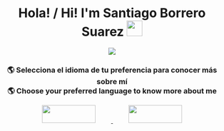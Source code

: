 <h1 align="center"><b>Hola! / Hi! I'm Santiago Borrero Suarez</b>  <img src="https://media.giphy.com/media/hvRJCLFzcasrR4ia7z/giphy.gif" width="35"></h1>

<p align="center">
  <a href="https://github.com/SantiagoBoS">
    <img src="https://readme-typing-svg.herokuapp.com?font=Time+New+Roman&color=%2300e6e6&size=25&center=true&vCenter=true&width=700&height=100&lines=Ingeniero+de+Sistemas;Systems+Engineer;Desarrollador+de+Software;Software+Developer;Frontend+Developer;Frontend+Developer+(EN)" />
  </a>
</p>

<h3 align="center">
  🌎 Selecciona el idioma de tu preferencia para conocer más sobre mí <br>
  🌎 Choose your preferred language to know more about me
</h3>

<p align="center">
  <a href="./README_ES.md">
    <img src="https://img.shields.io/badge/Español-0A66C2?style=for-the-badge" width="120" height="40" hspace="35"/>
  </a>
  <a href="./README_EN.md">
    <img src="https://img.shields.io/badge/English-00b894?style=for-the-badge" width="120" height="40" hspace="35"/>
  </a>
</p>
